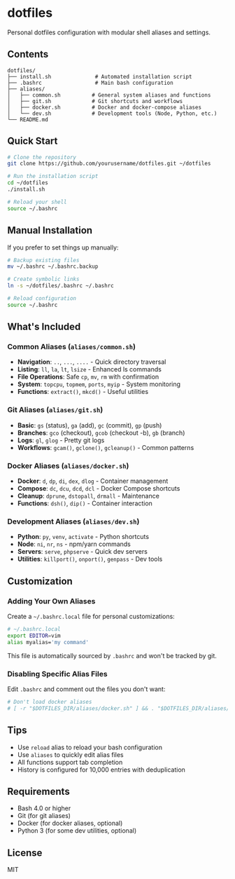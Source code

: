 # dotfiles

Personal dotfiles configuration with modular shell aliases and settings.

## Contents

```
dotfiles/
├── install.sh              # Automated installation script
├── .bashrc                 # Main bash configuration
├── aliases/
│   ├── common.sh          # General system aliases and functions
│   ├── git.sh             # Git shortcuts and workflows
│   ├── docker.sh          # Docker and docker-compose aliases
│   └── dev.sh             # Development tools (Node, Python, etc.)
└── README.md
```

## Quick Start

```bash
# Clone the repository
git clone https://github.com/yourusername/dotfiles.git ~/dotfiles

# Run the installation script
cd ~/dotfiles
./install.sh

# Reload your shell
source ~/.bashrc
```

## Manual Installation

If you prefer to set things up manually:

```bash
# Backup existing files
mv ~/.bashrc ~/.bashrc.backup

# Create symbolic links
ln -s ~/dotfiles/.bashrc ~/.bashrc

# Reload configuration
source ~/.bashrc
```

## What's Included

### Common Aliases (`aliases/common.sh`)
- **Navigation**: `..`, `...`, `....` - Quick directory traversal
- **Listing**: `ll`, `la`, `lt`, `lsize` - Enhanced ls commands
- **File Operations**: Safe `cp`, `mv`, `rm` with confirmation
- **System**: `topcpu`, `topmem`, `ports`, `myip` - System monitoring
- **Functions**: `extract()`, `mkcd()` - Useful utilities

### Git Aliases (`aliases/git.sh`)
- **Basic**: `gs` (status), `ga` (add), `gc` (commit), `gp` (push)
- **Branches**: `gco` (checkout), `gcob` (checkout -b), `gb` (branch)
- **Logs**: `gl`, `glog` - Pretty git logs
- **Workflows**: `gcam()`, `gclone()`, `gcleanup()` - Common patterns

### Docker Aliases (`aliases/docker.sh`)
- **Docker**: `d`, `dp`, `di`, `dex`, `dlog` - Container management
- **Compose**: `dc`, `dcu`, `dcd`, `dcl` - Docker Compose shortcuts
- **Cleanup**: `dprune`, `dstopall`, `drmall` - Maintenance
- **Functions**: `dsh()`, `dip()` - Container interaction

### Development Aliases (`aliases/dev.sh`)
- **Python**: `py`, `venv`, `activate` - Python shortcuts
- **Node**: `ni`, `nr`, `ns` - npm/yarn commands
- **Servers**: `serve`, `phpserve` - Quick dev servers
- **Utilities**: `killport()`, `onport()`, `genpass` - Dev tools

## Customization

### Adding Your Own Aliases

Create a `~/.bashrc.local` file for personal customizations:

```bash
# ~/.bashrc.local
export EDITOR=vim
alias myalias='my command'
```

This file is automatically sourced by `.bashrc` and won't be tracked by git.

### Disabling Specific Alias Files

Edit `.bashrc` and comment out the files you don't want:

```bash
# Don't load docker aliases
# [ -r "$DOTFILES_DIR/aliases/docker.sh" ] && . "$DOTFILES_DIR/aliases/docker.sh"
```

## Tips

- Use `reload` alias to reload your bash configuration
- Use `aliases` to quickly edit alias files
- All functions support tab completion
- History is configured for 10,000 entries with deduplication

## Requirements

- Bash 4.0 or higher
- Git (for git aliases)
- Docker (for docker aliases, optional)
- Python 3 (for some dev utilities, optional)

## License

MIT